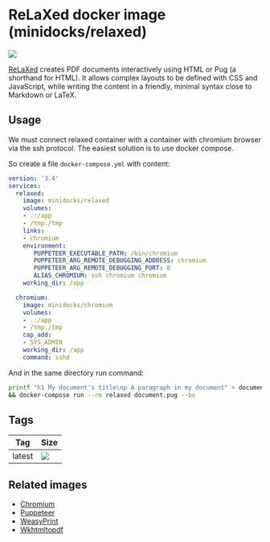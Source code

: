 ReLaXed docker image (minidocks/relaxed)
========================================

![](https://github.com/RelaxedJS/ReLaXed/raw/master/logo-blue.png)

[ReLaXed](https://github.com/RelaxedJS/ReLaXed) creates PDF documents interactively using HTML or Pug (a shorthand for HTML).
It allows complex layouts to be defined with CSS and JavaScript, while writing
the content in a friendly, minimal syntax close to Markdown or LaTeX.

Usage
-----

We must connect relaxed container with a container with chromium browser via the ssh protocol.
The easiest solution is to use docker compose.

So create a file `docker-compose.yml` with content:
```yaml
version: '3.4'
services:
  relaxed:
    image: minidocks/relaxed
    volumes:
    - .:/app
    - /tmp:/tmp
    links:
    - chromium
    environment:
       PUPPETEER_EXECUTABLE_PATH: /bin/chromium
       PUPPETEER_ARG_REMOTE_DEBUGGING_ADDRESS: chromium
       PUPPETEER_ARG_REMOTE_DEBUGGING_PORT: 0
       ALIAS_CHROMIUM: ssh chromium chromium
    working_dir: /app

  chromium:
    image: minidocks/chromium
    volumes:
    - .:/app
    - /tmp:/tmp
    cap_add:
    - SYS_ADMIN
    working_dir: /app
    command: sshd
```

And in the same directory run command:
```bash
printf "h1 My document's title\np A paragraph in my document" > document.pug \
&& docker-compose run --rm relaxed document.pug --bo
```

Tags
----

 Tag       | Size
 ---       | ----
 latest    | ![](https://img.shields.io/docker/image-size/minidocks/relaxed/latest?style=flat-square&logo=docker&label=size)

Related images
--------------

- [Chromium](https://github.com/minidocks/chromium)
- [Puppeteer](https://github.com/minidocks/puppeteer)
- [WeasyPrint](https://github.com/minidocks/weasyprint)
- [Wkhtmltopdf](https://github.com/minidocks/wkhtmltopdf)
